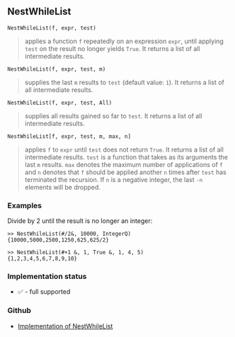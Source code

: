 ## NestWhileList

```
NestWhileList(f, expr, test)
```

> applies a function `f` repeatedly on an expression `expr`, until applying `test` on the result no longer yields `True`. It returns a list of all intermediate results.

```
NestWhileList(f, expr, test, m)
```

> supplies the last `m` results to `test` (default value: `1`). It returns a list of all intermediate results.
	
```
NestWhileList(f, expr, test, All)
```

> supplies all results gained so far to `test`. It returns a list of all intermediate results.

```
NestWhileList[f, expr, test, m, max, n]
```

> applies `f` to `expr` until `test` does not return `True`. It returns a list of all intermediate results. `test` is a function that takes as its arguments the last `m` results. `max` denotes the maximum number of applications of `f` and `n` denotes that `f` should be applied another `n` times after `test` has terminated the recursion. If `n` is a negative integer, the last `-n` elements will be dropped.

### Examples

Divide by 2 until the result is no longer an integer:

``` 
>> NestWhileList(#/2&, 10000, IntegerQ) 
{10000,5000,2500,1250,625,625/2}

>> NestWhileList(#+1 &, 1, True &, 1, 4, 5)
{1,2,3,4,5,6,7,8,9,10}
```







### Implementation status

* &#x2705; - full supported

### Github

* [Implementation of NestWhileList](https://github.com/axkr/symja_android_library/blob/master/symja_android_library/matheclipse-core/src/main/java/org/matheclipse/core/builtin/Programming.java#L1759) 
